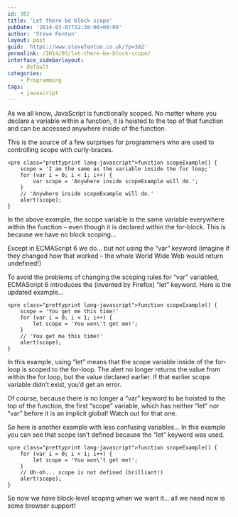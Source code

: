 ```yaml
---
id: 382
title: 'Let there be block scope'
pubDate: '2014-03-07T22:38:06+00:00'
author: 'Steve Fenton'
layout: post
guid: 'https://www.stevefenton.co.uk/?p=382'
permalink: /2014/03/let-there-be-block-scope/
interface_sidebarlayout:
    - default
categories:
    - Programming
tags:
    - javascript
---
```


As we all know, JavaScript is functionally scoped. No matter where you declare a variable within a function, it is hoisted to the top of that function and can be accessed anywhere inside of the function.

This is the source of a few surprises for programmers who are used to controlling scope with curly-braces.

```
<pre class="prettyprint lang-javascript">function scopeExample() {      
    scope = 'I am the same as the variable inside the for loop;'
    for (var i = 0; i < 1; i++) {
        var scope = 'Anywhere inside scopeExample will do.';
    }
    // 'Anywhere inside scopeExample will do.'
    alert(scope);
}
```

In the above example, the scope variable is the same variable everywhere within the function – even though it is declared within the for-block. This is because we have no block scoping…

Except in ECMAScript 6 we do… but not using the “var” keyword (imagine if they changed how that worked – the whole World Wide Web would return undefined!)

To avoid the problems of changing the scoping rules for “var” variabled, ECMAScript 6 introduces the (invented by Firefox) “let” keyword. Here is the updated example…

```
<pre class="prettyprint lang-javascript">function scopeExample() {      
    scope = 'You get me this time!'
    for (var i = 0; i < 1; i++) {
        let scope = 'You won\'t get me!';
    }
    // 'You get me this time!'
    alert(scope);
}
```

In this example, using “let” means that the scope variable inside of the for-loop is scoped to the for-loop. The alert no longer returns the value from within the for loop, but the value declared earlier. If that earlier scope variable didn’t exist, you’d get an error.

Of course, because there is no longer a “var” keyword to be hoisted to the top of the function, the first “scope” variable, which has neither “let” nor “var” before it is an implicit global! Watch out for that one.

So here is another example with less confusing variables… In this example you can see that scope isn’t defined because the “let” keyword was used.

```
<pre class="prettyprint lang-javascript">function scopeExample() {      
    for (var i = 0; i < 1; i++) {
        let scope = 'You won\'t get me!';
    }
    // Uh-oh... scope is not defined (brilliant!)
    alert(scope);
}
```

So now we have block-level scoping when we want it… all we need now is some browser support!